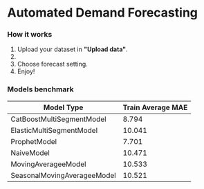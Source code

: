 # Automated Demand Forecasting


### How it works
1. Upload your dataset in **"Upload data"**.
2. 
3. Сhoose forecast setting.
4. Enjoy!

### Models benchmark 
| **Model Type**  | **Train Average MAE** |
| ------------- | ------------- |
| CatBoostMultiSegmentModel  | 8.794  |
| ElasticMultiSegmentModel   | 10.041   |
| ProphetModel   | 7.701   |
| NaiveModel   | 10.471   |
| MovingAverageeModel   | 10.533   |
| SeasonalMovingAverageeModel   | 10.521   |



